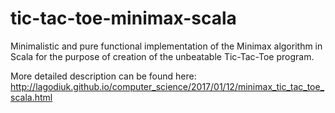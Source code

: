 # tic-tac-toe-minimax-scala
Minimalistic and pure functional implementation of the Minimax algorithm in Scala for the purpose of creation of the unbeatable Tic-Tac-Toe program.

More detailed description can be found here: http://lagodiuk.github.io/computer_science/2017/01/12/minimax_tic_tac_toe_scala.html
